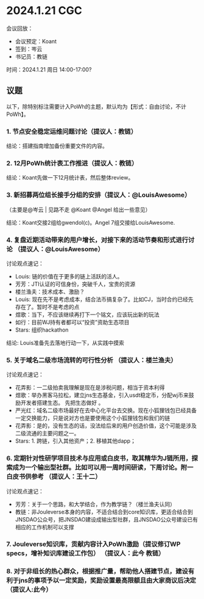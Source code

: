 # 2024.1.21 CGC

会议回放：

- 会议预定：Koant
- 签到：岑云
- 书记员：教链

时间：2024.1.21 周日 14:00-17:00?

## 议题

以下，除特别标注需要计入PoWh的主题，默认均为【形式：自由讨论，不计PoWh】。

### 1. 节点安全稳定运维问题讨论（提议人：教链）

结论：搭建指南增加备份重要文件的内容。

### 2. 12月PoWh统计表工作推进（提议人：教链）

结论：Koant先做一下12月统计表，然后整体review。

### 3. 新招募两位组长接手分组的安排（提议人：@LouisAwesome）

（主要是@岑云 | 见路不走 @Koant @Angel 给出一些意见）

结论：Koant交接2组给gwendol(c)。Angel 7组交接给LouisAwesome.

### 4. 复盘近期活动带来的用户增长，对接下来的活动节奏和形式进行讨论 （提议人：@LouisAwesome）

讨论观点速记：
- Louis: 链的价值在于更多的链上活跃的活人。
- 芳芳：JTI认证的可信身份，突破千人，宝贵的资源
- 楼兰渔夫：技术成本、激励？
- Louis: 现在先不是考虑成本，结合法币搞复杂了。比如CJ，当时合约已经先存在了。暂时不是考虑的点
- 煜歌：当下，不应该继续再打下一个铭文，应该玩出新的玩法
- 如行：目前WJ持有者都可以“投资”资助生态项目
- Stars: 组织hackathon

结论: Louis准备先去落地行动一下，从实践中摸索

### 5. 关于域名二级市场流转的可行性分析 （提议人：楼兰渔夫）

讨论观点速记：
- 花弄影：一二级拍卖我理解是现在是涉税问题，相当于资本利得
- 煜歌：举办黑客马拉松，建立jns生态基金，引入usdt稳定币，分配wj币来鼓励开发者搭建生态。 先把生态做好 。
- 严光红：域名二级市场最好在去中心化平台去交换。现在小狐狸钱包已经具备一定交换能力，只是说对方也是要使用这个小狐狸钱包和我们的链
- 花弄影：是的，没有生态的话，没法给后来的用户创造价值，这个可能是涉及二级流通的主要问题之一。
- Stars: 1. 跨链，引入其他资产；2. 移植其他dapp；

### 6. 定期针对性研学项目技术与应用或白皮书，取其精华为J链所用，探索成为一个输出型社群。比如可以用一周时间研读，下周讨论。附一白皮书供参考 （提议人：王十二）

讨论观点速记：
- 芳芳：关于一个思路，和大学结合，作为教学链？（楼兰渔夫认同）
- 教链：非Jouleverse本身的内容，不适合结合到core知识库，更适合结合到JNSDAO公众号，把JNSDAO建设成输出型社群，且JNSDAO公众号建设已有相应的工作机制可以支撑

### 7. Jouleverse知识库，贡献内容计入PoWh激励（提议修订WP specs，增补知识库建设工作包） （提议人：此今 教链）

### 8. 对于非组长的热心群众，根据推广量，帮助他人搭建节点，建设有利于jns的事项予以一定奖励，奖励设置最高限额且由大家商议后决定 （提议人:此今）



